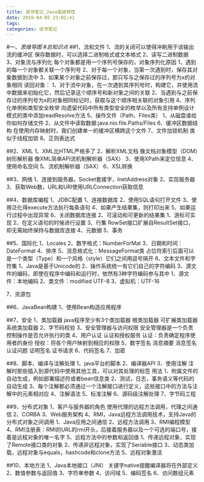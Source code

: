 ```yaml
---
title: 读书笔记_Java高级特性
date: 2019-04-05 23:01:41
tags:
categories: 读书笔记
---
```

#一、*思维导图*
#*总知识点*
##1、流和文件
	1、流的关闭可以使得冲刷用于该输出流的缓冲区
		保存数据时，可以选择二进制格式或文本格式
	2、读写二进制数据
	3、对象流与序列化
		每个对象都是用一个序列号保存的，对象序列化原因
		1、遇到的每一个对象都关联一个序列号
		2、对于每一个对象，当第一次遇到时，保存其对象数据到流中
		3、如果某个对象之前保存过，那只写与之保存过的序列号为x的对象相同
	读回对象：
		1、对于流中对象，在一次遇到其序列号时，构建它，并使用流中数据来初始化它，然后记录这个顺序号和新对象之间的关联
		2、当遇到与之前保存过的序列号为x的对象相同标记时，获取与这个顺序相关联的对象引用
	4、序列化单例和类型安全枚举
		向遗留代码中所有类型安全的枚举以及所有支持单例设计模式的类中添加readResolve方法
	5、操作文件（Path、Files类）
		1、从磁盘谁给你如何存储文件
		2、从文件中读取数据:java.nio.file.Paths/Files
	6、缓冲区数据结构
		在使用内存映射时，我们创建单一的缓冲区横跨这个文件
	7、文件加锁机制
		类似于线程加锁
	8、正则表达式

##2、XML
	1、XML比HTML严格多了
	2、解析XML文档
		像文档对象模型（DOM）树形解析器
		像XML简单API流机制解析器（SAX）
	3、使用XPath来定位信息
	4、使用命名空间
	5、流机制解析器（SAX）
	6、XSL转换


##3、网络
	1、连接到服务器，Socket套接字，InetAddress对象
	2、实现服务器
	3、获取Web数，URL和URI使用URLConnection获取信息

##4、数据库编程
	1、JDBC配置
		1、连接数据库
		2、使用SQL语句打开文件
		3、使用泛化得execute方法执行每条语句
		4、如果产生结果集，则打印出来
		5、如果运行过程中出现异常
		6、关闭数据库连接
	2、可滚动和可更新的结果集
		1、游标可实现
		2、在定义语句的时候进行设置
	3、行集
		RowSet接口扩展自ResultSet接口，却无需始终保持与数据库连接
	4、元数据
	5、事务


##5、国际化
	1、Locales
	2、数字格式：NumberForMat
	3、日期和时间：DateFormat
	4、排序
	5、消息格式化：MessageFormat类
		占位符索引后面可以是一个类型（Type）和一个风格（style）它们之间用逗号隔开
	6、文本文件和字符集
		1、Java是基于Unicode的
		2、操作系统统一有它们自己的字符编码
		3、源文件的编码，即使在程序中编码和运行时，依然有3种字符编码参与其中
			1、源文件：本地编码
			2、类文件：modified UTF-8
			3、虚拟机：UTF-16

7、资源包


##6、JavaBean构建
	1、使用Bean构造应用程序

##7、安全
	1、类加载器
		java程序至少有3个类加载器
		根类加载器
		可扩展类加载器
		系统类加载器
	2、字节码校验
	3、安全管理器与访问权限
		安全管理器是一个负责控制操作是否允许执行的类
	4、用户认证
		认证和授权服务
		认证：负责确定程序使用者的身份
		授权：将各个用户映射到相应的权限
	5、数字签名
		消息摘要
		消息签名
		认证问题
		证明签名
		证书请求
	6、代码签名
	7、加密

##8、脚本、编译与注解处理
	1、java平台的脚本
	2、编译器API
	3、使用注解
		注解时那些插入到源代码中使用其他工具，可以对其处理的标签
	用法
		1、附属文件的自动生成，例如部署描述符或者bean信息类
		2、测试，日志，事务语义等代码的自动生成
		3、每个注解都必须通过一个注解接口进行定义，这些接口中的方法与注解中的元素相对应
		4、注解语法
		5、标准注解
		6、源码级注解处理
		7、字节码工程



##9、分布式对象
	1、客户与服务器的角色
		使用代理的远程方法调用，代理之间通信
	2、CORBA
	3、Web服务架构
	4、RMI，Java远程方法调用技术，支持Java的分布式对象之间调用
		1、Java应用之间通信
		2、远程方法调用
		3、RMI编程模型
		4、RMI注册表：RMI的URL的rmi开头，后接着服务器以及一个可选的端口号，接着是远程对象的唯一名字
		5、远程方法中的参数和返回值
			1、传递远程对象，实现了Remote接口类的对象
			2、传递非远程对象，实现了Seriable接口
			3、动态类加载，远程对象与equals，hashcode和clone方法
	5、远程对象激活


##10、本地方法
	1、Java本地接口（JNI）
		关键字native提醒编译器将在外部定义
	2、数值参数与返回值
	3、字符串参数
	4、访问域
	5、编码签名
	6、访问数组元素